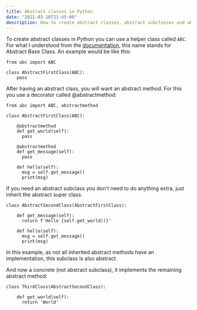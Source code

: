 ```yaml
---
title: Abstract classes in Python
date: "2021-03-10T21:45:00"
description: How to create abstract classes, abstract subclasses and abstract methods in Python
---
```


To create abstract classes in Python you can use a helper class called `ABC`. For what I understood from the [documentation](https://docs.python.org/3/library/abc.html), this name stands for Abstract Base Class. An example would be like this:

```
from abc import ABC

class AbstractFirstClass(ABC):
    pass
```

After having an abstract class, you will want an abstract method. For this you use a decorator called @abstractmethod:

```
from abc import ABC, abstractmethod

class AbstractFirstClass(ABC):

    @abstractmethod
    def get_world(self):
      pass

    @abstractmethod
    def get_message(self):
      pass

    def hello(self):
      msg = self.get_message()
      print(msg)
```

If you need an abstract subclass you don't need to do anything extra, just inherit the abstract super class.

```
class AbstractSecondClass(AbstractFirstClass):

    def get_message(self):
      return f'Hello {self.get_world()}'

    def hello(self):
      msg = self.get_message()
      print(msg)
```

In this example, as not all inherited abstract methods have an implementation, this subclass is also abstract.

And now a concrete (not abstract subclass), it implements the remaining abstract method:

```
class ThirdClass(AbstractSecondClass):

    def get_world(self):
      return 'World'
```
